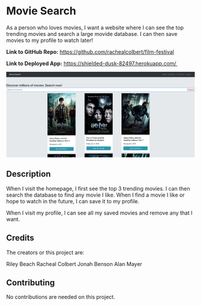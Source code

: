 # Movie Search
As a person who loves movies, I want a website where I can see the top trending movies and search a large movide database. I can then save movies to my profile to watch later!


**Link to GitHub Repo:** https://github.com/rachealcolbert/film-festival

**Link to Deployed App:** https://shielded-dusk-82497.herokuapp.com/ 

![Image of Application](homescreen.png)

## Description
When I visit the homepage, I first see the top 3 trending movies. I can then search the database to find any movie I like. When I find a movie I like or hope to watch in the future, I can save it to my profile. 

When I visit my profile, I can see all my saved movies and remove any that I want. 

## Credits
The creators or this project are:

Riley Beach
Racheal Colbert
Jonah Benson
Alan Mayer

## Contributing

No contributions are needed on this project.
